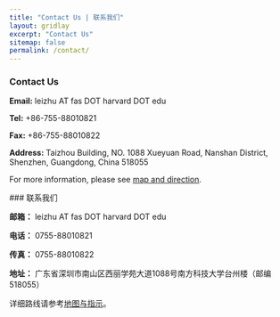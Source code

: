 ```yaml
---
title: "Contact Us | 联系我们"
layout: gridlay
excerpt: "Contact Us"
sitemap: false
permalink: /contact/
---
```


<div class="row">

<div class="col-sm-5 clearfix">

### Contact Us

**Email:** 
leizhu AT fas DOT harvard DOT edu

**Tel:** 
+86-755-88010821

**Fax:** 
+86-755-88010822

**Address:**
Taizhou Building,
NO. 1088 Xueyuan Road, Nanshan District, Shenzhen, Guangdong, China 518055

For more information, please see [map and direction](https://ese.sustc.edu.cn/en/contact/index.aspx?nc=111038006).
</div>

<div class="col-sm-5 clearfix">
### 联系我们

**邮箱：**
leizhu AT fas DOT harvard DOT edu

**电话：** 
0755-88010821

**传真：**
0755-88010822

**地址：** 
广东省深圳市南山区西丽学苑大道1088号南方科技大学台州楼（邮编 518055）

详细路线请参考[地图与指示](https://ese.sustc.edu.cn/contact/index.aspx?nc=101038006)。

</div>

</div>

